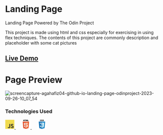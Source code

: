 # Landing Page

Landing Page Powered by The Odin Project

This project is made using html and css especially for exercising in using flex techniques. The contents of this project are commonly description and placeholder with some cat pictures

## [Live Demo](https://agahafiz04.github.io/landing-page-odinproject/)

# Page Preview
![screencapture-agahafiz04-github-io-landing-page-odinproject-2023-09-26-10_07_54](https://github.com/agahafiz04/landing-page-odinproject/assets/139210360/a5967065-bd40-41d1-b5cd-8612d3951939)

### Technologies Used
<a href="https://developer.mozilla.org/en-US/docs/Web/JavaScript" target="_blank" rel="noreferrer"> <img src="https://raw.githubusercontent.com/devicons/devicon/master/icons/javascript/javascript-original.svg" alt="javascript" width="30" height="30"/> </a> &emsp; <a href="https://www.w3.org/html/" target="_blank" rel="noreferrer"> <img src="https://raw.githubusercontent.com/devicons/devicon/master/icons/html5/html5-original-wordmark.svg" alt="html5" width="30" height="30"/> </a> &emsp; <a href="https://www.w3schools.com/css/" target="_blank" rel="noreferrer"> <img src="https://raw.githubusercontent.com/devicons/devicon/master/icons/css3/css3-original-wordmark.svg" alt="css3" width="30" height="30"/> </a>
